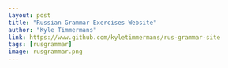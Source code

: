 ```yaml
---
layout: post
title: "Russian Grammar Exercises Website"
author: "Kyle Timmermans"
link: https://www.github.com/kyletimmermans/rus-grammar-site
tags: [rusgrammar]
image: rusgrammar.png
---
```

